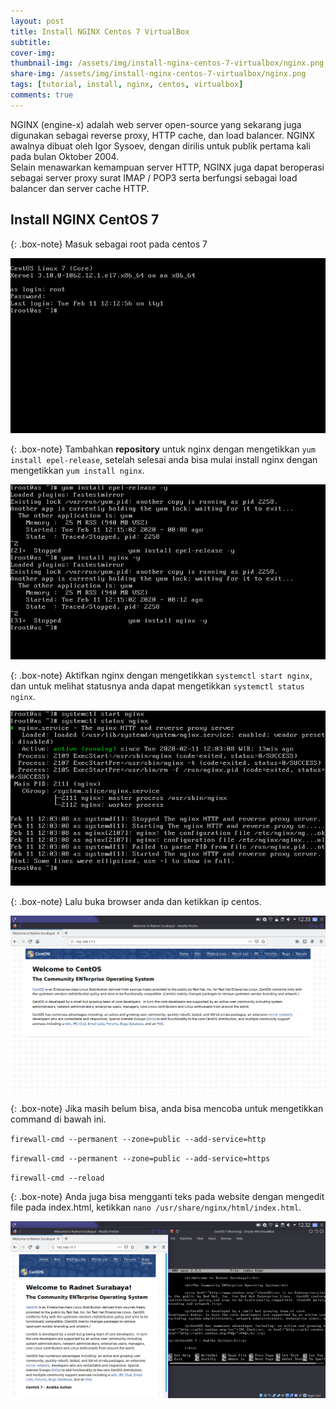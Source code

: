 ```yaml
---
layout: post
title: Install NGINX Centos 7 VirtualBox
subtitle: 
cover-img: 
thumbnail-img: /assets/img/install-nginx-centos-7-virtualbox/nginx.png
share-img: /assets/img/install-nginx-centos-7-virtualbox/nginx.png
tags: [tutorial, install, nginx, centos, virtualbox]
comments: true
---
```


NGINX (engine-x) adalah web server open-source yang sekarang juga digunakan sebagai reverse proxy, HTTP cache, dan load balancer. NGINX awalnya dibuat oleh Igor Sysoev, dengan dirilis untuk publik pertama kali pada bulan Oktober 2004.  
Selain menawarkan kemampuan server HTTP, NGINX juga dapat beroperasi sebagai server proxy surat IMAP / POP3 serta berfungsi sebagai load balancer dan server cache HTTP.

## Install NGINX CentOS 7

{: .box-note}
Masuk sebagai root pada centos 7

![nginx-centos-1](/assets/img/install-nginx-centos-7-virtualbox/nginx-centos-1.png)

{: .box-note}
Tambahkan **repository** untuk nginx dengan mengetikkan `yum install epel-release`, setelah selesai anda bisa mulai install nginx dengan mengetikkan `yum install nginx`.

![nginx-centos-2](/assets/img/install-nginx-centos-7-virtualbox/nginx-centos-2.png)

{: .box-note}
Aktifkan nginx dengan mengetikkan `systemctl start nginx`, dan untuk melihat statusnya anda dapat mengetikkan `systemctl status nginx`.

![nginx-centos-3](/assets/img/install-nginx-centos-7-virtualbox/nginx-centos-3.png)

{: .box-note}
Lalu buka browser anda dan ketikkan ip centos.

![nginx-centos-4](/assets/img/install-nginx-centos-7-virtualbox/nginx-centos-4.png)

{: .box-note}
Jika masih belum bisa, anda bisa mencoba untuk mengetikkan command di bawah ini.  

`firewall-cmd --permanent --zone=public --add-service=http`  

`firewall-cmd --permanent --zone=public --add-service=https`  

`firewall-cmd --reload`  

{: .box-note}
Anda juga bisa mengganti teks pada website dengan mengedit file pada index.html, ketikkan `nano /usr/share/nginx/html/index.html`.

![nginx-centos-5](/assets/img/install-nginx-centos-7-virtualbox/nginx-centos-5.png)
